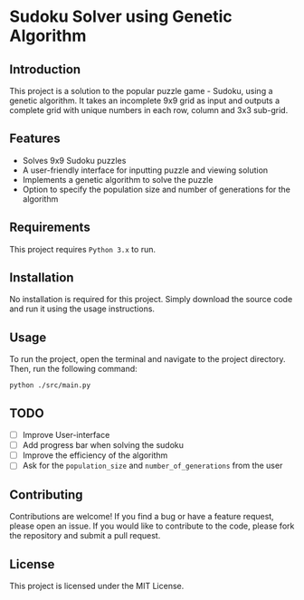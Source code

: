 # Sudoku Solver using Genetic Algorithm

## Introduction
This project is a solution to the popular puzzle game - Sudoku, using a genetic algorithm. It takes an incomplete 9x9 grid as input and outputs a complete grid with unique numbers in each row, column and 3x3 sub-grid.

## Features
 - Solves 9x9 Sudoku puzzles
 - A user-friendly interface for inputting puzzle and viewing solution
 - Implements a genetic algorithm to solve the puzzle
 - Option to specify the population size and number of generations for the algorithm

## Requirements
This project requires `Python 3.x` to run.

## Installation
No installation is required for this project. Simply download the source code and run it using the usage instructions.

## Usage
To run the project, open the terminal and navigate to the project directory. Then, run the following command:
```
python ./src/main.py
```

## TODO
- [ ] Improve User-interface
- [ ] Add progress bar when solving the sudoku
- [ ] Improve the efficiency of the algorithm
- [ ] Ask for the `population_size` and `number_of_generations` from the user

## Contributing
Contributions are welcome! If you find a bug or have a feature request, please open an issue. If you would like to contribute to the code, please fork the repository and submit a pull request.

## License
This project is licensed under the MIT License.
